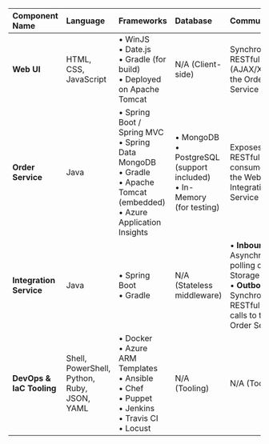 | Component Name | Language | Frameworks | Database | Communication | Patterns |
| :--- | :--- | :--- | :--- | :--- | :--- |
| **Web UI** | HTML, CSS, JavaScript | • WinJS <br> • Date.js <br> • Gradle (for build) <br> • Deployed on Apache Tomcat | N/A (Client-side) | Synchronous RESTful HTTP (AJAX/XHR) to the Order Service | • Single Page Application (SPA) <br> • MVVM-like <br> • Client-side Repository/Data Service |
| **Order Service** | Java | • Spring Boot / Spring MVC <br> • Spring Data MongoDB <br> • Gradle <br> • Apache Tomcat (embedded) <br> • Azure Application Insights | • MongoDB <br> • PostgreSQL (support included) <br> • In-Memory (for testing) | Exposes a RESTful API consumed by the Web UI and Integration Service | • Logically-Decomposed Monolith <br> • Repository Pattern <br> • Factory Pattern <br> • Decorator Pattern <br> • Domain vs. Persistence Model |
| **Integration Service** | Java | • Spring Boot <br> • Gradle | N/A (Stateless middleware) | • **Inbound:** Asynchronous polling of Azure Storage Queues <br> • **Outbound:** Synchronous RESTful HTTP calls to the Order Service | • Adapter / Anti-Corruption Layer <br> • Polling Consumer <br> • Scheduled Background Processing |
| **DevOps & IaC Tooling** | Shell, PowerShell, Python, Ruby, JSON, YAML | • Docker <br> • Azure ARM Templates <br> • Ansible <br> • Chef <br> • Puppet <br> • Jenkins <br> • Travis CI <br> • Locust | N/A (Tooling) | N/A (Tooling) | • Infrastructure as Code (IaC) <br> • Configuration Management (CM) <br> • Continuous Integration (CI) <br> • Containerization |
